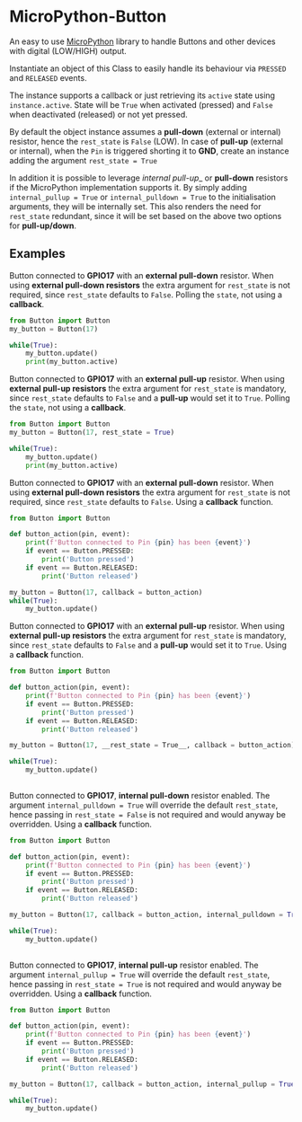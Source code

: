 # MicroPython-Button
An easy to use [MicroPython](https://micropython.org) library to handle Buttons and other devices with digital (LOW/HIGH) output.

Instantiate an object of this Class to easily handle its behaviour via `PRESSED` and `RELEASED` events.

The instance supports a callback or just retrieving its `active` state using `instance.active`.
State will be `True` when activated (pressed) and `False` when deactivated (released) or not yet pressed.

By default the object instance assumes a __pull-down__ (external or internal) resistor, hence the `rest_state` is `False` (LOW). In case of __pull-up__ (external or internal), when the `Pin` is triggered shorting it to __GND__, create an instance adding the argument `rest_state = True`

In addition it is possible to leverage _internal pull-up__ or __pull-down__ resistors if the MicroPython implementation supports it.
By simply adding `internal_pullup = True` or `internal_pulldown = True` to the initialisation arguments, they will be internally set.
This also renders the need for `rest_state` redundant, since it will be set based on the above two options for __pull-up/down__.

## Examples

Button connected to __GPIO17__ with an __external pull-down__ resistor.
When using __external pull-down resistors__ the extra argument for `rest_state` is not required, since `rest_state` defaults to `False`.
Polling the `state`, not using a __callback__.

```python
from Button import Button
my_button = Button(17)

while(True):
    my_button.update()
    print(my_button.active)
```


Button connected to __GPIO17__ with an __external pull-up__ resistor.
When using __external pull-up resistors__ the extra argument for `rest_state` is mandatory, since `rest_state` defaults to `False` and a __pull-up__ would set it to `True`.
Polling the `state`, not using a __callback__.

```python
from Button import Button
my_button = Button(17, rest_state = True)

while(True):
    my_button.update()
    print(my_button.active)
```


Button connected to __GPIO17__ with an __external pull-down__ resistor.
When using __external pull-down resistors__ the extra argument for `rest_state` is not required, since `rest_state` defaults to `False`.
Using a __callback__ function.

```python
from Button import Button

def button_action(pin, event):
    print(f'Button connected to Pin {pin} has been {event}')
    if event == Button.PRESSED:
        print('Button pressed')
    if event == Button.RELEASED:
        print('Button released')

my_button = Button(17, callback = button_action)
while(True):
    my_button.update()

```

Button connected to __GPIO17__ with an __external pull-up__ resistor.
When using __external pull-up resistors__ the extra argument for `rest_state` is mandatory, since `rest_state` defaults to `False` and a __pull-up__ would set it to `True`.
Using a __callback__ function.

```python
from Button import Button

def button_action(pin, event):
    print(f'Button connected to Pin {pin} has been {event}')
    if event == Button.PRESSED:
        print('Button pressed')
    if event == Button.RELEASED:
        print('Button released')

my_button = Button(17, __rest_state = True__, callback = button_action)

while(True):
    my_button.update()
  
```


Button connected to __GPIO17__, __internal pull-down__ resistor enabled.
The argument `internal_pulldown = True` will override the default `rest_state`, hence passing in `rest_state = False` is not required and would anyway be overridden.
Using a __callback__ function.
```python
from Button import Button

def button_action(pin, event):
    print(f'Button connected to Pin {pin} has been {event}')
    if event == Button.PRESSED:
        print('Button pressed')
    if event == Button.RELEASED:
        print('Button released')

my_button = Button(17, callback = button_action, internal_pulldown = True)

while(True):
    my_button.update()
  
```

Button connected to __GPIO17__, __internal pull-up__ resistor enabled.
The argument `internal_pullup = True` will override the default `rest_state`, hence passing in `rest_state = True` is not required and would anyway be overridden.
Using a __callback__ function.
```python
from Button import Button

def button_action(pin, event):
    print(f'Button connected to Pin {pin} has been {event}')
    if event == Button.PRESSED:
        print('Button pressed')
    if event == Button.RELEASED:
        print('Button released')

my_button = Button(17, callback = button_action, internal_pullup = True)

while(True):
    my_button.update()
  
```
